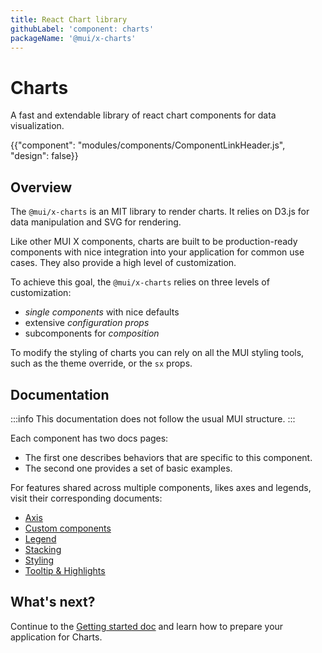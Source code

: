 ```yaml
---
title: React Chart library
githubLabel: 'component: charts'
packageName: '@mui/x-charts'
---
```


# Charts

<p class="description">A fast and extendable library of react chart components for data visualization.</p>

{{"component": "modules/components/ComponentLinkHeader.js", "design": false}}

## Overview

The `@mui/x-charts` is an MIT library to render charts.
It relies on D3.js for data manipulation and SVG for rendering.

Like other MUI X components, charts are built to be production-ready components with nice integration into your application for common use cases.
They also provide a high level of customization.

To achieve this goal, the `@mui/x-charts` relies on three levels of customization:

- _single components_ with nice defaults
- extensive _configuration props_
- subcomponents for _composition_

To modify the styling of charts you can rely on all the MUI styling tools, such as the theme override, or the `sx` props.

## Documentation

:::info
This documentation does not follow the usual MUI structure.
:::

Each component has two docs pages:

- The first one describes behaviors that are specific to this component.
- The second one provides a set of basic examples.

For features shared across multiple components, likes axes and legends, visit their corresponding documents:

- [Axis](/x/react-charts/axis/)
- [Custom components](/x/react-charts/components/)
- [Legend](/x/react-charts/legend/)
- [Stacking](/x/react-charts/stacking/)
- [Styling](/x/react-charts/styling/)
- [Tooltip & Highlights](/x/react-charts/tooltip/)

## What's next?

Continue to the [Getting started doc](/x/react-charts/getting-started/) and learn how to prepare your application for Charts.
